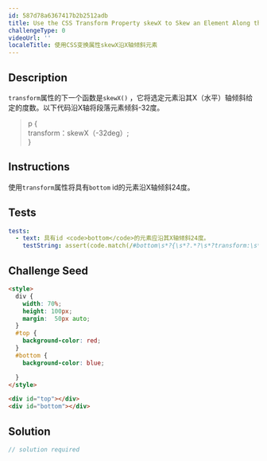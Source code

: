 ```yaml
---
id: 587d78a6367417b2b2512adb
title: Use the CSS Transform Property skewX to Skew an Element Along the X-Axis
challengeType: 0
videoUrl: ''
localeTitle: 使用CSS变换属性skewX沿X轴倾斜元素
---
```


## Description
<section id="description"> <code>transform</code>属性的下一个函数是<code>skewX()</code> ，它将选定元素沿其X（水平）轴倾斜给定的度数。以下代码沿X轴将段落元素倾斜-32度。 <blockquote> p { <br> transform：skewX（-32deg）; <br> } </blockquote></section>

## Instructions
<section id="instructions">使用<code>transform</code>属性将具有<code>bottom</code> id的元素沿X轴倾斜24度。 </section>

## Tests
<section id='tests'>

```yml
tests:
  - text: 具有id <code>bottom</code>的元素应沿其X轴倾斜24度。
    testString: assert(code.match(/#bottom\s*?{\s*?.*?\s*?transform:\s*?skewX\(24deg\);/g), 'The element with id <code>bottom</code> should be skewed by 24 degrees along its X-axis.');

```

</section>

## Challenge Seed
<section id='challengeSeed'>

<div id='html-seed'>

```html
<style>
  div {
    width: 70%;
    height: 100px;
    margin:  50px auto;
  }
  #top {
    background-color: red;
  }
  #bottom {
    background-color: blue;

  }
</style>

<div id="top"></div>
<div id="bottom"></div>

```

</div>



</section>

## Solution
<section id='solution'>

```js
// solution required
```
</section>
